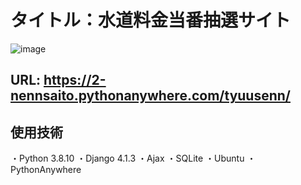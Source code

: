 # タイトル：水道料金当番抽選サイト


![image](https://user-images.githubusercontent.com/105050060/220829743-cab397af-74fa-42f7-a7d5-ba3f84b55c8b.png)

## URL:  https://2-nennsaito.pythonanywhere.com/tyuusenn/

## 使用技術
・Python 3.8.10
・Django 4.1.3
・Ajax
・SQLite
・Ubuntu
・PythonAnywhere
